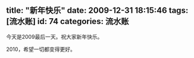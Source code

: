 title: "新年快乐"
date: 2009-12-31 18:15:46
tags: [流水账]
id: 74
categories: 流水账
---

今天是2009最后一天。祝大家新年快乐。

2010，希望一切都变得更好。